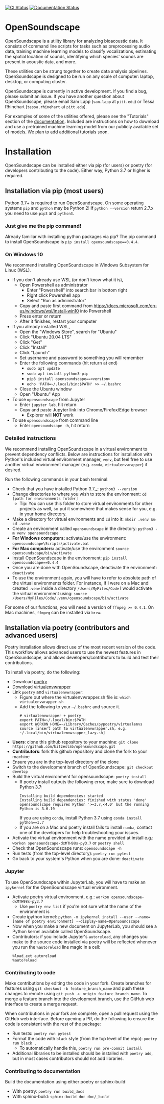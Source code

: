[![CI Status](https://github.com/kitzeslab/opensoundscape/workflows/CI/badge.svg)](https://github.com/kitzeslab/opensoundscape/actions?query=workflow%3ACI)
[![Documentation Status](https://readthedocs.org/projects/opensoundscape/badge/?version=latest)](http://opensoundscape.org/en/latest/?badge=latest)

# OpenSoundscape

OpenSoundscape is a utility library for analyzing bioacoustic data.
It consists of command line scripts for tasks such as preprocessing audio data,
training machine learning models to classify vocalizations, estimating the
spatial location of sounds, identifying which species' sounds are present in
acoustic data, and more.

These utilities can be strung together to create data analysis pipelines.
OpenSoundscape is designed to be run on any scale of computer:
laptop, desktop, or computing cluster.

OpenSoundscape is currently in active development. If you find a bug, please submit an issue. If you have another question about OpenSoundscape, please email Sam Lapp (`sam.lapp` at `pitt.edu`) or Tessa Rhinehart (`tessa.rhinehart` at `pitt.edu`).

For examples of some of the utilities offered, please see the "Tutorials" section of the [documentation](https://opensoundscape.org). Included are instructions on how to download and use a pretrained machine learning model from our publicly available set of models. We plan to add additional tutorials soon.

# Installation

OpenSoundscape can be installed either via pip (for users) or poetry (for
developers contributing to the code). Either way, Python 3.7 or higher is required.

## Installation via pip (most users)

Python 3.7+ is required to run OpenSoundscape. On some operating systems `pip`
and `python` may be Python 2! If `python --version` return 2.7.x you need to
use `pip3` and `python3`.

### Just give me the pip command!

Already familiar with installing python packages via pip? The pip command to install OpenSoundscape is `pip install opensoundscape==0.4.4`.

### On Windows 10

We recommend installing OpenSoundscape in Windows Subsystem for Linux (WSL).

* If you don't already use WSL (or don't know what it is),
  * Open Powershell as administrator
    * Enter "Powershell" into search bar in bottom right
    * Right click Powershell app
    * Select "Run as administrator"
  * Copy and paste first command from
    https://docs.microsoft.com/en-us/windows/wsl/install-win10 into Powershell
  * Press enter or return
  * After it finishes, restart your computer
* If you already installed WSL,
  * Open the "Windows Store", search for "Ubuntu"
  * Click "Ubuntu 20.04 LTS"
  * Click "Get"
  * Click "Install"
  * Click "Launch"
  * Set username and password to something you will remember
  * Enter the following commands (hit return at end)
    * `sudo apt update`
    * `sudo apt install python3-pip`
    * `pip3 install opensoundscape==<version>`
    * `echo 'PATH=~/.local/bin:$PATH' >> ~/.bashrc`
  * Close the Ubuntu window
  * Open "Ubuntu" App
* To use `opensoundscape` from Jupyter
  * Enter `jupyter lab`, hit return
  * Copy and paste Jupyter link into Chrome/Firefox/Edge browser
    * Explorer will **NOT** work
* To use `opensoundscape` from command line
  * Enter `opensoundscape -h`, hit return

### Detailed instructions

We recommend installing OpenSoundscape in a virtual environment to prevent dependency conflicts. Below are instructions for installation with Python's included virtual environment manager, `venv`, but feel free to use another virtual environment manager (e.g. `conda`, `virtualenvwrapper`) if desired.

Run the following commands in your bash terminal:
* Check that you have installed Python 3.7.\_: `python3 --version`
* Change directories to where you wish to store the environment: `cd [path for environments folder]`
    * Tip:  You can use this folder to store virtual environments for other projects as well, so put it somewhere that makes sense for you, e.g. in your home directory.
* Make a directory for virtual environments and `cd` into it: `mkdir .venv && cd .venv`
* Create an environment called `opensoundscape` in the directory: `python3 -m venv opensoundscape`
* **For Windows computers:** activate/use the environment: `opensoundscape\Scripts\activate.bat`
* **For Mac computers:** activate/use the environment `source opensoundscape/bin/activate`
* Install OpenSoundscape in the environment: `pip install opensoundscape==0.4.4`
* Once you are done with OpenSoundscape, deactivate the environment: `deactivate`
* To use the environment again, you will have to refer to absolute path of the virtual environments folder. For instance, if I were on a Mac and created `.venv` inside a directory `/Users/MyFiles/Code` I would activate the virtual environment using: `source /Users/MyFiles/Code/.venv/opensoundscape/bin/activate`

For some of our functions, you will need a version of `ffmpeg >= 0.4.1`. On Mac machines, `ffmpeg` can be installed via `brew`.

## Installation via poetry (contributors and advanced users)
Poetry installation allows direct use of the most recent version of the code.
This workflow allows advanced users to use the newest features in OpenSoundscape,
and allows developers/contributors to build and test their contributions.

To install via poetry, do the following:
* Download [poetry](https://poetry.eustace.io/docs/#installation)
* Download
  [virtualenvwrapper](https://virtualenvwrapper.readthedocs.io/en/latest/install.html)
* Link `poetry` and `virtualenvwrapper`:
  - Figure out where the virtualenvwrapper.sh file is: `which virtualenvwrapper.sh`
  - Add the following to your `~/.bashrc` and source it.
    ```
    # virtualenvwrapper + poetry
    export PATH=~/.local/bin:$PATH
    export WORKON_HOME=~/Library/Caches/pypoetry/virtualenvs
    source [insert path to virtualenvwrapper.sh, e.g. ~/.local/bin/virtualenvwrapper_lazy.sh]
    ```
* **Users**: clone this github repository to your machine:
`git clone https://github.com/kitzeslab/opensoundscape.git`
* **Contributors**: fork this github repository and clone the fork to your machine
* Ensure you are in the top-level directory of the clone
* Switch to the development branch of OpenSoundscape: `git checkout develop`
* Build the virtual environment for opensoundscape: `poetry install`
  - If poetry install outputs the following error, make sure to download Python 3.7:
    ```
    Installing build dependencies: started
    Installing build dependencies: finished with status 'done'
    opensoundscape requires Python '>=3.7,<4.0' but the running Python is 3.6.10
    ```
    If you are using `conda`, install Python 3.7 using `conda install python==3.7`
  - If you are on a Mac and poetry install fails to install `numba`, contact one
    of the developers for help troubleshooting your issues.
* Activate the virtual environment with the name provided at install e.g.: `workon opensoundscape-dxMTH98s-py3.7` or `poetry shell`
* Check that OpenSoundscape runs: `opensoundscape -h`
* Run tests (from the top-level directory): `poetry run pytest`
* Go back to your system's Python when you are done: `deactivate`

### Jupyter
To use OpenSoundscape within JupyterLab, you will have to make an `ipykernel`
for the OpenSoundscape virtual environment.

- Activate poetry virtual environment, e.g.: `workon opensoundscape-dxMTH98s-py3.7`
    - Use `poetry env list` if you're not sure what the name of the environment is
- Create ipython kernel: `python -m ipykernel install --user --name=[name of poetry environment] --display-name=OpenSoundscape`
- Now when you make a new document on JupyterLab, you should see a Python kernel available called OpenSoundscape.
- Contributors: if you include Jupyter's `autoreload`, any changes you make to the source code
  installed via poetry will be reflected whenever you run the `%autoreload` line magic in a cell:
    ```
    %load_ext autoreload
    %autoreload
    ```

### Contributing to code

Make contributions by editing the code in your fork. Create branches
for features using `git checkout -b feature_branch_name` and push these
changes to remote using `git push -u origin feature_branch_name`. To merge a
feature branch into the development branch, use the GitHub
web interface to create a merge request.

When contributions in your fork are complete, open a pull request using the
GitHub web interface. Before opening a PR, do the following to
ensure the code is consistent with the rest of the package:
* Run tests: `poetry run pytest`
* Format the code with `black` style (from the top level of the repo): `poetry run black .`
  * To automatically handle this, `poetry run pre-commit install`
* Additional libraries to be installed should be installed with `poetry add`, but
  in most cases contributors should not add libraries.

### Contributing to documentation

Build the documentation using either poetry or sphinx-build
- With poetry: `poetry run build_docs`
- With sphinx-build: `sphinx-build doc doc/_build`
